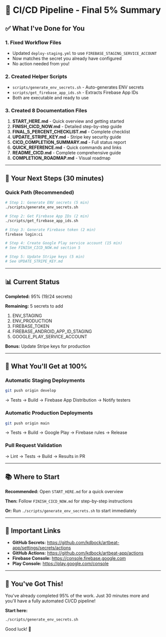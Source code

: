 # 🎉 CI/CD Pipeline - Final 5% Summary

## ✅ What I've Done for You

### 1. Fixed Workflow Files
- Updated `deploy-staging.yml` to use `FIREBASE_STAGING_SERVICE_ACCOUNT`
- Now matches the secret you already have configured
- No action needed from you!

### 2. Created Helper Scripts
- `scripts/generate_env_secrets.sh` - Auto-generates ENV secrets
- `scripts/get_firebase_app_ids.sh` - Extracts Firebase App IDs
- Both are executable and ready to use

### 3. Created 8 Documentation Files
1. **START_HERE.md** - Quick overview and getting started
2. **FINISH_CICD_NOW.md** - Detailed step-by-step guide
3. **FINAL_5_PERCENT_CHECKLIST.md** - Complete checklist
4. **UPDATE_STRIPE_KEY.md** - Stripe key security guide
5. **CICD_COMPLETION_SUMMARY.md** - Full status report
6. **QUICK_REFERENCE.md** - Quick commands and links
7. **README_CICD.md** - Complete comprehensive guide
8. **COMPLETION_ROADMAP.md** - Visual roadmap

---

## 🎯 Your Next Steps (30 minutes)

### Quick Path (Recommended)

```bash
# Step 1: Generate ENV secrets (5 min)
./scripts/generate_env_secrets.sh

# Step 2: Get Firebase App IDs (2 min)
./scripts/get_firebase_app_ids.sh

# Step 3: Generate Firebase token (2 min)
firebase login:ci

# Step 4: Create Google Play service account (15 min)
# See FINISH_CICD_NOW.md section 5

# Step 5: Update Stripe keys (5 min)
# See UPDATE_STRIPE_KEY.md
```

---

## 📊 Current Status

**Completed:** 95% (19/24 secrets)

**Remaining:** 5 secrets to add
1. ENV_STAGING
2. ENV_PRODUCTION
3. FIREBASE_TOKEN
4. FIREBASE_ANDROID_APP_ID_STAGING
5. GOOGLE_PLAY_SERVICE_ACCOUNT

**Bonus:** Update Stripe keys for production

---

## 🚀 What You'll Get at 100%

### Automatic Staging Deployments
```bash
git push origin develop
```
→ Tests → Build → Firebase App Distribution → Notify testers

### Automatic Production Deployments
```bash
git push origin main
```
→ Tests → Build → Google Play → Firebase rules → Release

### Pull Request Validation
→ Lint → Tests → Build → Results in PR

---

## 📚 Where to Start

**Recommended:** Open `START_HERE.md` for a quick overview

**Then:** Follow `FINISH_CICD_NOW.md` for step-by-step instructions

**Or:** Run `./scripts/generate_env_secrets.sh` to start immediately

---

## 🔗 Important Links

- **GitHub Secrets:** https://github.com/kdbock/artbeat-app/settings/secrets/actions
- **GitHub Actions:** https://github.com/kdbock/artbeat-app/actions
- **Firebase Console:** https://console.firebase.google.com
- **Play Console:** https://play.google.com/console

---

## 💪 You've Got This!

You've already completed 95% of the work. Just 30 minutes more and you'll have a fully automated CI/CD pipeline!

**Start here:**
```bash
./scripts/generate_env_secrets.sh
```

Good luck! 🚀
